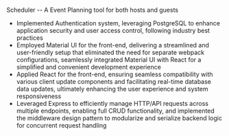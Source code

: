 Scheduler -- A Event Planning tool for both hosts and guests
-  Implemented Authentication system, leveraging PostgreSQL to enhance application security and user access control, following industry best practices
-  Employed Material UI for the front-end, delivering a streamlined and user-friendly setup that eliminated the need for separate webpack configurations, seamlessly integrated Material UI with React for a simplified and convenient development experience
-  Applied  React for the front-end, ensuring seamless compatibility with various client update components and facilitating real-time database data updates, ultimately enhancing the user experience and system responsiveness
-  Leveraged Express to efficiently manage HTTP/API requests across multiple endpoints, enabling full CRUD functionality, and implemented the middleware design pattern to modularize and serialize backend logic for concurrent request handling
